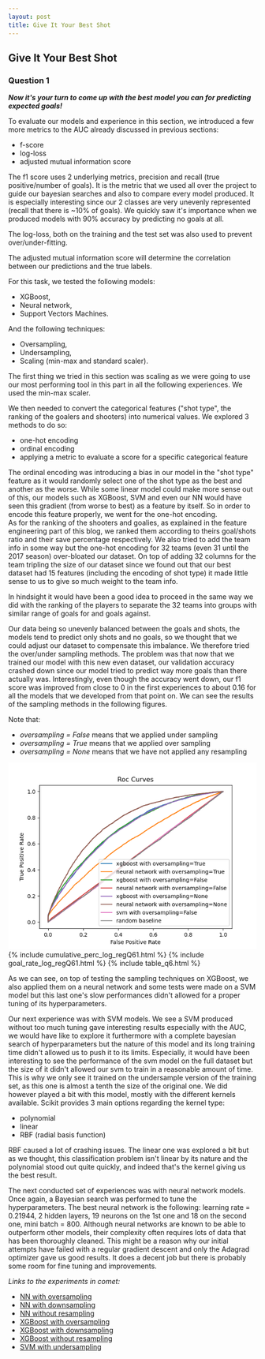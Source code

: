 ```yaml
---
layout: post
title: Give It Your Best Shot
---
```


## Give It Your Best Shot

### Question 1
***Now it's your turn to come up with the best model you can for predicting expected goals!***


To evaluate our models and experience in this section, we introduced a few more metrics to the AUC already discussed
in previous sections: 

- f-score 
- log-loss
- adjusted mutual information score

The f1 score uses 2 underlying metrics, precision and recall (true positive/number of goals).
It is the metric that we used all over the project to guide our bayesian searches and also to
compare every model produced. It is especially interesting since our 2 classes are very unevenly
represented (recall that there is ~10% of goals).  We quickly saw it's importance when we produced models
with 90% accuracy by predicting no goals at all.

The log-loss, both on the training and the test set was also used to prevent over/under-fitting.

The adjusted mutual information score will determine the correlation between our predictions 
and the true labels.

For this task, we tested the following models: 
- XGBoost,
- Neural network,
- Support Vectors Machines.

And the following techniques: 
- Oversampling,
- Undersampling,
- Scaling (min-max and standard scaler).

The first thing we tried in this section was scaling as we were going to use our most performing tool in this 
part in all the following experiences.  We used the min-max scaler.

We then needed to convert the categorical features ("shot type", the ranking of the goalers and shooters) 
into numerical values. We explored 3 methods to do so: 

- one-hot encoding
- ordinal encoding
- applying a metric to evaluate a score for a specific categorical feature

The ordinal encoding was introducing a bias in our model in the "shot type" feature as it would randomly 
select one of the shot type as the best and another as the worse.  While some linear model could make
more sense out of this, our models such as XGBoost, SVM and even our NN would have seen this gradient (from 
worse to best) as a feature by itself.
So in order to encode this feature properly, we went for the one-hot encoding.  
As for the ranking of the shooters and goalies, as explained in the feature engineering part of this blog,
we ranked them according to theirs goal/shots ratio and their save percentage respectively.
We also tried to add the team info in some way but the one-hot encoding for 32 teams (even 31 until the 2017
season) over-bloated our dataset. On top of adding 32 columns for the team tripling the size of our dataset 
since we found out that our best dataset had 15 features (including the encoding of shot type) it made little
sense to us to give so much weight to the team info.

In hindsight it would have been a good idea to proceed in the same way we did with the ranking of the players
to separate the 32 teams into groups with similar range of goals for and goals against.


Our data being so unevenly balanced between the goals and shots, the models tend to predict
only shots and no goals, so we thought that we could adjust our dataset to compensate this imbalance.
We therefore tried the over/under sampling methods.
The problem was that now that we trained our model with this new even dataset, our validation accuracy
crashed down since our model tried to predict way more goals than there actually was.  Interestingly,
even though the accuracy went down, our f1 score was improved from close to 0 in the first experiences 
to about 0.16 for all the models that we developed from that point on.
We can see the results of the sampling methods in the following figures.

Note that:
- *oversampling = False* means that we applied under sampling
- *oversampling = True* means that we applied over sampling
- *oversampling = None* means that we have not applied any resampling


![roc](/assets/log_reg_rocQ61.png)
{% include cumulative_perc_log_regQ61.html %}
{% include goal_rate_log_regQ61.html %}
{% include table_q6.html %}

As we can see, on top of testing the sampling techniques on XGBoost, we also applied them on a neural network and 
some tests were made on a SVM model but this last one's slow performances didn't allowed for a proper tuning of its
hyperparameters.

Our next experience was with SVM models.
We see a SVM produced without too much tuning gave interesting results especially with the AUC, we would 
have like to explore it furthermore with a complete bayesian search of hyperparameters but the nature of this model and 
its long training time didn't allowed us to push it to its limits. Especially, it would have been interesting to see the performance
of the svm model on the full dataset but the size of it didn't allowed our svm to train in a reasonable amount of time. This
is why we only see it trained on the undersample version of the training set, as this one is almost a tenth the size of the original
one.
We did however played a bit with this model, mostly with the different kernels available.  Scikit provides 3 main options 
regarding the kernel type:

- polynomial
- linear 
- RBF (radial basis function)

RBF caused a lot of crashing issues.  The linear one was explored a bit but as we thought, this classification problem
isn't linear by its nature and the polynomial stood out quite quickly, and indeed that's the kernel giving us the best result.


The next conducted set of experiences was with neural network models. 
Once again, a Bayesian search was performed to tune the hyperparameters.
The best neural network is the following: learning rate = 0.21944, 2 hidden layers, 
19 neurons on the 1st one and 18 on the second one, mini batch = 800. Although neural networks 
are known to be able to outperform other models, their complexity often requires lots of data that has been thoroughly 
cleaned. This might be a reason why our initial attempts have failed with a regular gradient descent and only the 
Adagrad optimizer gave us good results. It does a decent job but there is probably some room for fine tuning and improvements.

*Links to the experiments in comet:*
- [NN with oversampling](https://www.comet.ml/bariljeanfrancois/nhl-ds-milestone2/eecace91b768474ba4bb8562495115a1)
- [NN with downsampling](https://www.comet.ml/bariljeanfrancois/nhl-ds-milestone2/982dae82310141d798001dcadd57d63b)
- [NN without resampling](https://www.comet.ml/bariljeanfrancois/nhl-ds-milestone2/76e8c299594c4ca5a551a67dc8825937)
- [XGBoost with oversampling](https://www.comet.ml/bariljeanfrancois/nhl-ds-milestone2/e6ee7744286c45aea8515366237db8fc?experiment-tab=chart&showOutliers=true&smoothing=0&transformY=smoothing&xAxis=step)
- [XGBoost with downsampling](https://www.comet.ml/bariljeanfrancois/nhl-ds-milestone2/22bdb664b9e2471ba46b9ee3eed95229)
- [XGBoost without resampling](https://www.comet.ml/bariljeanfrancois/nhl-ds-milestone2/c5647b4f533e4af99eb1dc5d89958b79)
- [SVM with undersampling](https://www.comet.ml/bariljeanfrancois/nhl-ds-milestone2/5423d15e091e494a95adcc389e5b70d5?experiment-tab=chart&showOutliers=true&smoothing=0&transformY=smoothing&xAxis=wall)